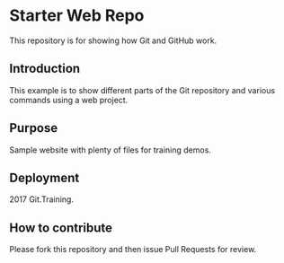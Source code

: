 # Starter Web Repo

This repository is for showing how Git and GitHub work.


## Introduction

This example is to show different parts of the Git repository and various commands using a web project.


## Purpose

Sample website with plenty of files for training demos.

## Deployment

2017 Git.Training.

## How to contribute

Please fork this repository and then issue Pull Requests for review.
